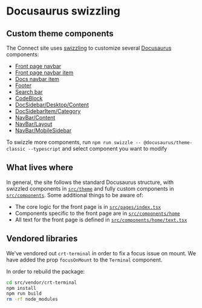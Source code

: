 Docusaurus swizzling
====================

## Custom theme components

The Connect site uses [swizzling] to customize several [Docusaurus][docusaurus]
components:

- [Front page navbar](./src/theme/HomeNavbar)
- [Front page navbar item](./src/theme/HomeNavbarItem)
- [Docs navbar item](./src/theme/NavbarItem)
- [Footer](./src/theme/Footer)
- [Search bar](./src/theme/SearchBar.tsx)
- [CodeBlock](./src/theme/CodeBlock)
- [DocSidebar/Desktop/Content](./src/theme/DocSidebar/Desktop/Content)
- [DocSidebarItem/Category](./src/theme/DocSidebarItem)
- [NavBar/Content](./src/theme/NavBar/Content)
- [NavBar/Layout](./src/theme/NavBar/Layout)
- [NavBar/MobileSidebar](./src/theme/NavBar/MobileSidebar)

To swizzle more components, run `npm run swizzle -- @docusaurus/theme-classic
--typescript` and select component you want to modify

## What lives where

In general, the site follows the standard Docusaurus structure, with swizzled
components in [`src/theme`](./src/theme) and fully custom components in
[`src/components`](./src/components). Some additional things to be aware of:

- The core logic for the front page is in
  [`src/pages/index.tsx`](./src/pages/index.tsx)
- Components specific to the front page are in
  [`src/components/home`](./src/components/home)
- All text for the front page is defined in
  [`src/components/home/text.tsx`](./src/components/home/text.tsx)

## Vendored libraries

We've vendored out `crt-terminal` in order to fix a focus issue on mount. We
have added the prop `focusOnMount` to the `Terminal` component.

In order to rebuild the package:

```bash
cd src/vendor/crt-terminal
npm install
npm run build
rm -rf node_modules
```

[docusaurus]: https://docusaurus.io
[swizzling]: https://docusaurus.io/docs/swizzling


